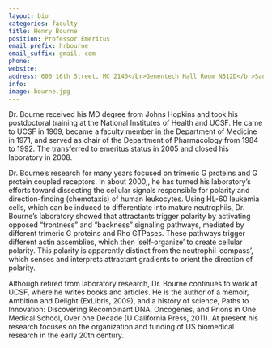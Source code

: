```yaml
---
layout: bio
categories: faculty
title: Henry Bourne
position: Professor Emeritus
email_prefix: hrbourne
email_suffix: gmail, com
phone:
website:
address: 600 16th Street, MC 2140</br>Genentech Hall Room N512D</br>San Francisco, CA 94158-2280</br>
info:
image: bourne.jpg
---
```


Dr. Bourne received his MD degree from Johns Hopkins and took his postdoctoral training at the National Institutes of Health and UCSF. He came to UCSF in 1969, became a faculty member in the Department of Medicine in 1971, and served as chair of the Department of Pharmacology from 1984 to 1992. The transferred to emeritus status in 2005 and closed his laboratory in 2008.

Dr. Bourne’s research for many years focused on trimeric G proteins and G protein coupled receptors. In about 2000,, he has turned his laboratory’s efforts toward dissecting the cellular signals responsible for polarity and direction-finding (chemotaxis) of human leukocytes. Using HL-60 leukemia cells, which can be induced to differentiate into mature neutrophils, Dr. Bourne’s laboratory showed that attractants trigger polarity by activating opposed “frontness” and “backness” signaling pathways, mediated by different trimeric G proteins and Rho GTPases. These pathways trigger different actin assemblies, which then ‘self-organize’ to create cellular polarity. This polarity is apparently distinct from the neutrophil ‘compass’, which senses and interprets attractant gradients to orient the direction of polarity.

Although retired from laboratory research, Dr. Bourne continues to work at UCSF, where he writes books and articles. He is the author of a memoir, Ambition and Delight (ExLibris, 2009), and a history of science, Paths to Innovation: Discovering Recombinant DNA, Oncogenes, and Prions in One Medical School, Over one Decade (U California Press, 2011). At present his research focuses on the organization and funding of US biomedical research in the early 20th century.

